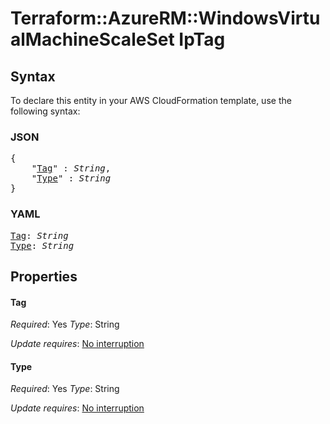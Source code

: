 # Terraform::AzureRM::WindowsVirtualMachineScaleSet IpTag

## Syntax

To declare this entity in your AWS CloudFormation template, use the following syntax:

### JSON

<pre>
{
    "<a href="#tag" title="Tag">Tag</a>" : <i>String</i>,
    "<a href="#type" title="Type">Type</a>" : <i>String</i>
}
</pre>

### YAML

<pre>
<a href="#tag" title="Tag">Tag</a>: <i>String</i>
<a href="#type" title="Type">Type</a>: <i>String</i>
</pre>

## Properties

#### Tag

_Required_: Yes
_Type_: String

_Update requires_: [No interruption](https://docs.aws.amazon.com/AWSCloudFormation/latest/UserGuide/using-cfn-updating-stacks-update-behaviors.html#update-no-interrupt)

#### Type

_Required_: Yes
_Type_: String

_Update requires_: [No interruption](https://docs.aws.amazon.com/AWSCloudFormation/latest/UserGuide/using-cfn-updating-stacks-update-behaviors.html#update-no-interrupt)

